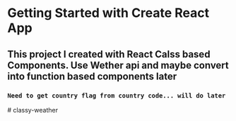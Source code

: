 # Getting Started with Create React App

## This project I created with React Calss based Components. Use Wether api and maybe convert into function based components later

### `Need to get country flag from country code... will do later`
#   c l a s s y - w e a t h e r  
 